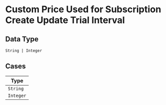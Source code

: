 
# Custom Price Used for Subscription Create Update Trial Interval

## Data Type

`String | Integer`

## Cases

| Type |
|  --- |
| `String` |
| `Integer` |

